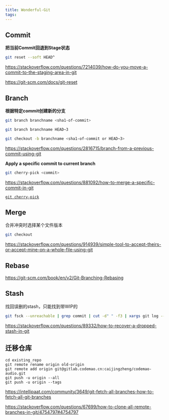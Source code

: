 ```yaml
---
title: Wonderful-Git
tags:
---
```


## Commit

**把当前Commit回退到Stage状态**

```sh
git reset --soft HEAD^
```

https://stackoverflow.com/questions/7214039/how-do-you-move-a-commit-to-the-staging-area-in-git

https://git-scm.com/docs/git-reset



## Branch

**根据特定commit创建新的分支**

```sh
git branch branchname <sha1-of-commit>

git branch branchname HEAD~3

git checkout -b branchname <sha1-of-commit or HEAD~3>
```

https://stackoverflow.com/questions/2816715/branch-from-a-previous-commit-using-git



**Apply a specific commit to current branch**

```sh
git cherry-pick <commit>
```

https://stackoverflow.com/questions/881092/how-to-merge-a-specific-commit-in-git

[`git cherry-pick`](https://git-scm.com/docs/git-cherry-pick)



## Merge

合并冲突时选择某个文件版本

```sh
git checkout 

```

https://stackoverflow.com/questions/914939/simple-tool-to-accept-theirs-or-accept-mine-on-a-whole-file-using-git



## Rebase

https://git-scm.com/book/en/v2/Git-Branching-Rebasing



## Stash

找回误删的stash，只能找到带WIP的

```sh
git fsck --unreachable | grep commit | cut -d" " -f3 | xargs git log --merges --no-walk --grep=WIP
```

https://stackoverflow.com/questions/89332/how-to-recover-a-dropped-stash-in-git



## 迁移仓库

```
cd existing_repo
git remote rename origin old-origin
git remote add origin git@gitlab.codemao.cn:caijingzheng/codemao-audio.git
git push -u origin --all
git push -u origin --tags
```

https://intellipaat.com/community/3649/git-fetch-all-branches-how-to-fetch-all-git-branches

https://stackoverflow.com/questions/67699/how-to-clone-all-remote-branches-in-git/4754797#4754797

